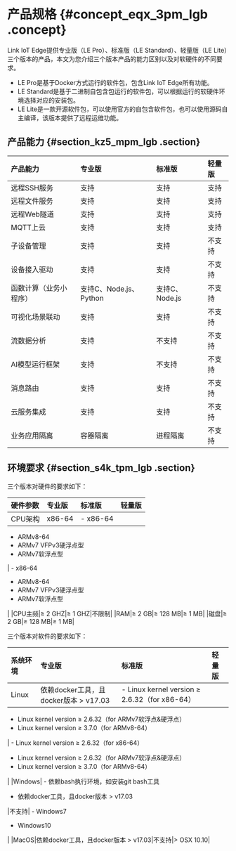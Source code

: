 # 产品规格 {#concept_eqx_3pm_lgb .concept}

Link IoT Edge提供专业版（LE Pro）、标准版（LE Standard）、轻量版（LE Lite）三个版本的产品，本文为您介绍三个版本产品的能力区别以及对软硬件的不同要求。

-   LE Pro是基于Docker方式运行的软件包，包含Link IoT Edge所有功能。
-   LE Standard是基于二进制自包含包运行的软件包，可以根据运行的软硬件环境选择对应的安装包。
-   LE Lite是一款开源软件包，可以使用官方的自包含软件包，也可以使用源码自主编译，该版本提供了远程运维功能。

## 产品能力 {#section_kz5_mpm_lgb .section}

|产品能力|专业版|标准版|轻量版|
|:---|:--|:--|:--|
|远程SSH服务|支持|支持|支持|
|远程文件服务|支持|支持|支持|
|远程Web隧道|支持|支持|支持|
|MQTT上云|支持|支持|支持|
|子设备管理|支持|支持|不支持|
|设备接入驱动|支持|支持|不支持|
|函数计算（业务小程序）|支持C、Node.js、Python|支持C、Node.js|不支持|
|可视化场景联动|支持|支持|不支持|
|流数据分析|支持|不支持|不支持|
|AI模型运行框架|支持|不支持|不支持|
|消息路由|支持|支持|不支持|
|云服务集成|支持|支持|不支持|
|业务应用隔离|容器隔离|进程隔离|不支持|

## 环境要求 {#section_s4k_tpm_lgb .section}

三个版本对硬件的要求如下：

|硬件参数|专业版|标准版|轻量版|
|:---|:--|:--|:--|
|CPU架构|x86-64| -   x86-64
-   ARMv8-64
-   ARMv7 VFPv3硬浮点型
-   ARMv7软浮点型

 | -   x86-64
-   ARMv8-64
-   ARMv7 VFPv3硬浮点型
-   ARMv7软浮点型

 |
|CPU主频|≥ 2 GHZ|≥ 1 GHZ|不限制|
|RAM|≥ 2 GB|≥ 128 MB|≥ 1 MB|
|磁盘|≥ 2 GB|≥ 128 MB|≥ 1 MB|

三个版本对软件的要求如下：

|系统环境|专业版|标准版|轻量版|
|:---|:--|:--|:--|
|Linux|依赖docker工具，且docker版本 \> v17.03| -   Linux kernel version ≥ 2.6.32（for x86-64）
-   Linux kernel version ≥ 2.6.32（for ARMv7软浮点&硬浮点）
-   Linux kernel version ≥ 3.7.0（for ARMv8-64）

 | -   Linux kernel version ≥ 2.6.32（for x86-64）
-   Linux kernel version ≥ 2.6.32（for ARMv7软浮点&硬浮点）
-   Linux kernel version ≥ 3.7.0（for ARMv8-64）

 |
|Windows| -   依赖bash执行环境，如安装git bash工具
-   依赖docker工具，且docker版本 \> v17.03

 |不支持| -   Windows7
-   Windows10

 |
|MacOS|依赖docker工具，且docker版本 \> v17.03|不支持|\> OSX 10.10|

